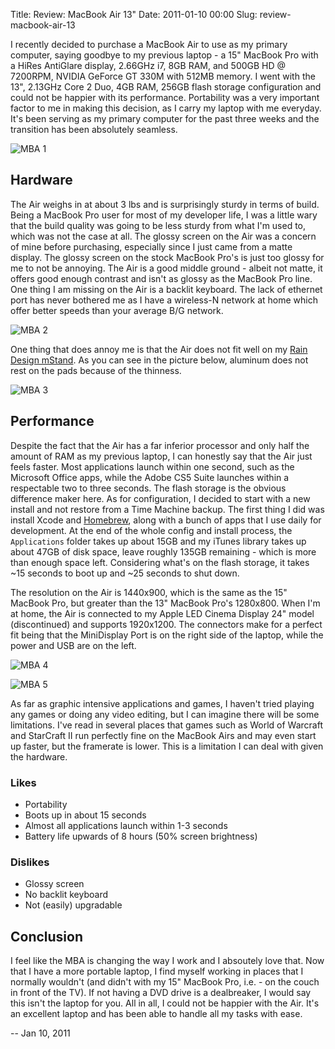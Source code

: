 Title: Review: MacBook Air 13"
Date: 2011-01-10 00:00
Slug: review-macbook-air-13

I recently decided to purchase a MacBook Air to use as my primary
computer, saying goodbye to my previous laptop - a 15" MacBook Pro with
a HiRes AntiGlare display, 2.66GHz i7, 8GB RAM, and 500GB HD @ 7200RPM,
NVIDIA GeForce GT 330M with 512MB memory. I went with the 13", 2.13GHz
Core 2 Duo, 4GB RAM, 256GB flash storage configuration and could not be
happier with its performance. Portability was a very important factor to
me in making this decision, as I carry my laptop with me everyday. It's
been serving as my primary computer for the past three weeks and the
transition has been absolutely seamless.

![MBA 1](/img/articles/L1040591.jpg)

Hardware
--------

The Air weighs in at about 3 lbs and is surprisingly sturdy in terms of
build. Being a MacBook Pro user for most of my developer life, I was a
little wary that the build quality was going to be less sturdy from what
I'm used to, which was not the case at all. The glossy screen on the Air
was a concern of mine before purchasing, especially since I just came
from a matte display. The glossy screen on the stock MacBook Pro's is
just too glossy for me to not be annoying. The Air is a good middle
ground - albeit not matte, it offers good enough contrast and isn't as
glossy as the MacBook Pro line. One thing I am missing on the Air is a
backlit keyboard. The lack of ethernet port has never bothered me as I
have a wireless-N network at home which offer better speeds than your
average B/G network.

![MBA 2](/img/articles/L1040583.jpg)

One thing that does annoy me is that the Air does not fit well on my
[Rain Design
mStand](http://www.amazon.com/gp/product/B000OOYECC?ie=UTF8&tag=jontourage-20&linkCode=as2&camp=1789&creative=390957&creativeASIN=B000OOYECC).
As you can see in the picture below, aluminum does not rest on the pads
because of the thinness.

![MBA 3](/img/articles/L1040585.jpg)

Performance
-----------

Despite the fact that the Air has a far inferior processor and only half
the amount of RAM as my previous laptop, I can honestly say that the Air
just feels faster. Most applications launch within one second, such as
the Microsoft Office apps, while the Adobe CS5 Suite launches within a
respectable two to three seconds. The flash storage is the obvious
difference maker here. As for configuration, I decided to start with a
new install and not restore from a Time Machine backup. The first thing
I did was install Xcode and
[Homebrew](http://mxcl.github.com/homebrew/), along with a bunch of apps
that I use daily for development. At the end of the whole config and
install process, the `Applications` folder takes up about 15GB and my
iTunes library takes up about 47GB of disk space, leave roughly 135GB
remaining - which is more than enough space left. Considering what's on
the flash storage, it takes \~15 seconds to boot up and \~25 seconds to
shut down.

The resolution on the Air is 1440x900, which is the same as the 15"
MacBook Pro, but greater than the 13" MacBook Pro's 1280x800. When I'm
at home, the Air is connected to my Apple LED Cinema Display 24" model
(discontinued) and supports 1920x1200. The connectors make for a perfect
fit being that the MiniDisplay Port is on the right side of the laptop,
while the power and USB are on the left.

![MBA 4](/img/articles/L1040586.jpg)

![MBA 5](/img/articles/L1040589.jpg)

As far as graphic intensive applications and games, I haven't tried
playing any games or doing any video editing, but I can imagine there
will be some limitations. I've read in several places that games such as
World of Warcraft and StarCraft II run perfectly fine on the MacBook
Airs and may even start up faster, but the framerate is lower. This is a
limitation I can deal with given the hardware.

### Likes

-   Portability
-   Boots up in about 15 seconds
-   Almost all applications launch within 1-3 seconds
-   Battery life upwards of 8 hours (50% screen brightness)

### Dislikes

-   Glossy screen
-   No backlit keyboard
-   Not (easily) upgradable

Conclusion
----------

I feel like the MBA is changing the way I work and I absoutely love
that. Now that I have a more portable laptop, I find myself working in
places that I normally wouldn't (and didn't with my 15" MacBook Pro,
i.e. - on the couch in front of the TV). If not having a DVD drive is a
dealbreaker, I would say this isn't the laptop for you. All in all, I
could not be happier with the Air. It's an excellent laptop and has been
able to handle all my tasks with ease.

-- Jan 10, 2011
